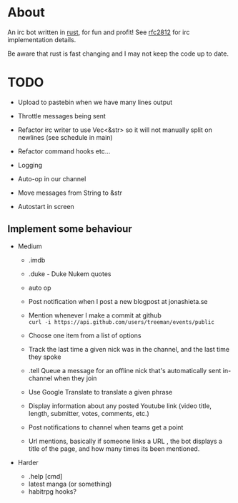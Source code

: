 About
=====

An irc bot written in [rust][], for fun and profit! See [rfc2812][] for irc implementation details.

Be aware that rust is fast changing and I may not keep the code up to date.

TODO
====

* Upload to pastebin when we have many lines output
* Throttle messages being sent
* Refactor irc writer to use Vec<&str> so it will not manually split on newlines (see schedule in main)
* Refactor command hooks etc...

* Logging
* Auto-op in our channel
* Move messages from String to &str
* Autostart in screen

Implement some behaviour
-----------------------

* Medium
    * .imdb
    * .duke - Duke Nukem quotes
    * auto op
    * Post notification when I post a new blogpost at jonashieta.se
    * Mention whenever I make a commit at github  
        `curl -i https://api.github.com/users/treeman/events/public`

    * Choose one item from a list of options
    * Track the last time a given nick was in the channel, and the last time they spoke
    * .tell Queue a message for an offline nick that's automatically sent in-channel when they join
    * Use Google Translate to translate a given phrase
    * Display information about any posted Youtube link (video title, length, submitter, votes, comments, etc.)
    * Post notifications to channel when teams get a point
    * Url mentions, basically if someone links a URL , the bot displays a title of the page, and how many times its been mentioned.

* Harder
    * .help [cmd]
    * latest manga (or something)
    * habitrpg hooks?

[rust]: http://www.rust-lang.org "rust"
[rfc2812]: http://tools.ietf.org/html/rfc2812 "irc reference"

